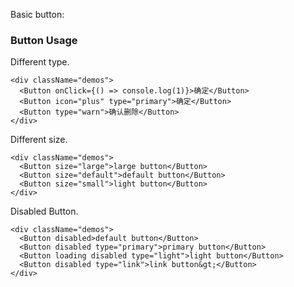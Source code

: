 Basic button:

### Button Usage

Different type.
```
<div className="demos">
  <Button onClick={() => console.log(1)}>确定</Button>
  <Button icon="plus" type="primary">确定</Button>
  <Button type="warn">确认删除</Button>
</div>
```

Different size.
```
<div className="demos">
  <Button size="large">large button</Button>
  <Button size="default">default button</Button>
  <Button size="small">light button</Button>
</div>
```
Disabled Button.
```
<div className="demos">
  <Button disabled>default button</Button>
  <Button disabled type="primary">primary button</Button>
  <Button loading disabled type="light">light button</Button>
  <Button disabled type="link">link button&gt;</Button>
</div>
```